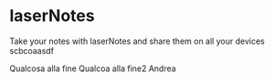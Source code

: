 # laserNotes

Take your notes with laserNotes and share them on all your devices
scbcoaasdf

Qualcosa alla fine
Qualcoa alla fine2
Andrea
